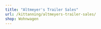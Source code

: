 ```yaml
---
title: "Altmeyer's Trailer Sales"
url: /kittanning/altmeyers-trailer-sales/
shop: Wohnwagen
---
```

